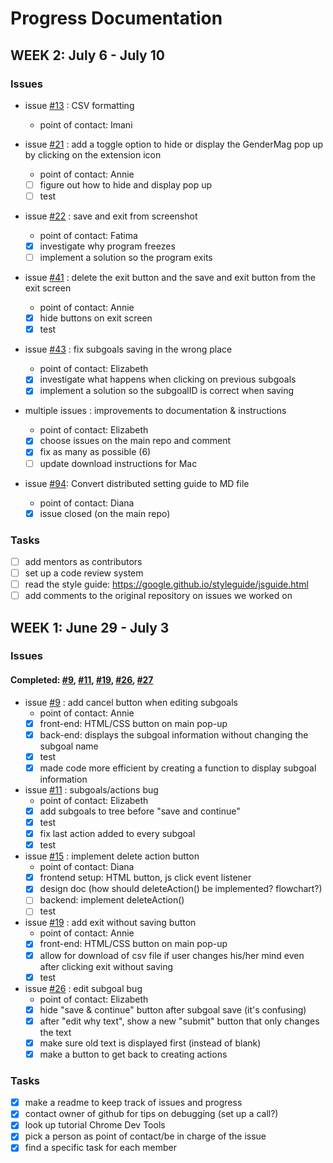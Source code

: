 # Progress Documentation
## WEEK 2: July 6 - July 10
### Issues

* issue [#13](https://github.com/GenderMagProject/GenderMagRecordersAssistant/issues/13) : CSV formatting
    * point of contact: Imani
   
* issue [#21](../../issues/21) : add a toggle option to hide or display the GenderMag pop up by clicking on the extension icon
    * point of contact: Annie
    - [ ] figure out how to hide and display pop up
    - [ ] test
 
* issue [#22](../../issues/22) : save and exit from screenshot
    * point of contact: Fatima
    - [x] investigate why program freezes
    - [ ] implement a solution so the program exits
    
* issue [#41](../../issues/41) : delete the exit button and the save and exit button from the exit screen
    * point of contact: Annie
    - [x] hide buttons on exit screen
    - [x] test

* issue [#43](../../issues/43) : fix subgoals saving in the wrong place
    * point of contact: Elizabeth
    - [x] investigate what happens when clicking on previous subgoals
    - [x] implement a solution so the subgoalID is correct when saving
 
* multiple issues : improvements to documentation & instructions
    * point of contact: Elizabeth
    - [x] choose issues on the main repo and comment
    - [x] fix as many as possible (6)
    - [ ] update download instructions for Mac
    
* issue [#94](https://github.com/GenderMagProject/GenderMagRecordersAssistant/issues/94): Convert distributed setting guide to MD file
   * point of contact: Diana
   - [x] issue closed (on the main repo)

### Tasks
- [ ] add mentors as contributors
- [ ] set up a code review system
- [ ] read the style guide: https://google.github.io/styleguide/jsguide.html 
- [ ] add comments to the original repository on issues we worked on 

## WEEK 1: June 29 - July 3
### Issues
#### Completed: [#9](../../issues/9), [#11](../../issues/11), [#19](../../issues/19), [#26](../../issues/26), [#27](../../issues/27)

* issue [#9](../../issues/9) : add cancel button when editing subgoals
    * point of contact: Annie
    - [x] front-end: HTML/CSS button on main pop-up
    - [x] back-end: displays the subgoal information without changing the subgoal name
    - [x] test
    - [x] made code more efficient by creating a function to display subgoal information

* issue [#11](../../issues/11) : subgoals/actions bug
    * point of contact: Elizabeth
    - [x] add subgoals to tree before "save and continue"
    - [x] test
    - [x] fix last action added to every subgoal
    - [x] test
  
* issue [#15](../../issues/15) : implement delete action button
    * point of contact: Diana
    - [x] frontend setup: HTML button, js click event listener
    - [x] design doc (how should deleteAction() be implemented? flowchart?)
    - [ ] backend: implement deleteAction()
    - [ ] test
    
* issue [#19](../../issues/19) : add exit without saving button
    * point of contact: Annie
    - [x] front-end: HTML/CSS button on main pop-up
    - [x] allow for download of csv file if user changes his/her mind even after clicking exit without saving
    - [x] test

* issue [#26](../../issues/26) : edit subgoal bug
    * point of contact: Elizabeth
    - [x] hide "save & continue" button after subgoal save (it's confusing)
    - [x] after "edit why text", show a new "submit" button that only changes the text
    - [x] make sure old text is displayed first (instead of blank)
    - [x] make a button to get back to creating actions
 
### Tasks
- [x] make a readme to keep track of issues and progress
- [x] contact owner of github for tips on debugging (set up a call?)
- [x] look up tutorial Chrome Dev Tools
- [x] pick a person as point of contact/be in charge of the issue
- [x] find a specific task for each member
